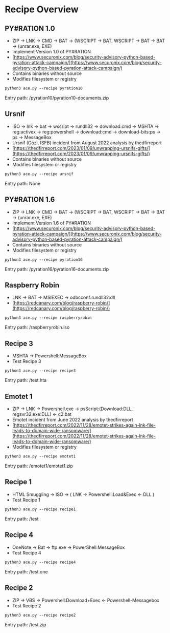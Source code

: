 # Recipe Overview

## PY#RATION 1.0

* ZIP -> LNK -> CMD -> BAT -> (WSCRIPT -> BAT, WSCRIPT -> BAT -> BAT -> (unrar.exe, EXE)
* Implement Version 1.0 of PY#RATION
* [https://www.securonix.com/blog/security-advisory-python-based-pyration-attack-campaign/](https://www.securonix.com/blog/security-advisory-python-based-pyration-attack-campaign/)
* Contains binaries without source
* Modifies filesystem or registry

```
python3 ace.py --recipe pyration10
```

Entry path: /pyration10/pyration10-documents.zip


## Ursnif

* ISO -> lnk -> bat -> wscript -> rundll32 -> download:cmd -> MSHTA -> reg:activex -> reg:powershell -> download:cmd -> download-bits:ps -> ps -> MessageBox
* Ursnif (Gozi, ISFB) incident from August 2022 analysis by thedfirreport
* [https://thedfirreport.com/2023/01/09/unwrapping-ursnifs-gifts/](https://thedfirreport.com/2023/01/09/unwrapping-ursnifs-gifts/)
* Contains binaries without source
* Modifies filesystem or registry

```
python3 ace.py --recipe ursnif
```

Entry path: None


## PY#RATION 1.6

* ZIP -> LNK -> CMD -> BAT -> (WSCRIPT -> BAT, WSCRIPT -> BAT -> BAT -> (unrar.exe, EXE)
* Implement Version 1.6 of PY#RATION
* [https://www.securonix.com/blog/security-advisory-python-based-pyration-attack-campaign/](https://www.securonix.com/blog/security-advisory-python-based-pyration-attack-campaign/)
* Contains binaries without source
* Modifies filesystem or registry

```
python3 ace.py --recipe pyration16
```

Entry path: /pyration16/pyration16-documents.zip


## Raspberry Robin

* LNK -> BAT -> MSIEXEC -> odbcconf:rundll32:dll
* [https://redcanary.com/blog/raspberry-robin/](https://redcanary.com/blog/raspberry-robin/)

```
python3 ace.py --recipe raspberryrobin
```

Entry path: /raspberryrobin.iso


## Recipe 3

* MSHTA -> Powershell:MessageBox
* Test Recipe 3

```
python3 ace.py --recipe recipe3
```

Entry path: /test.hta


## Emotet 1

* ZIP -> LNK -> Powershell.exe -> psScript:(Download:DLL, regsvr32.exe:DLL) <- c2:bat
* Emotet incident from June 2022 analysis by thedfirreport
* [https://thedfirreport.com/2022/11/28/emotet-strikes-again-lnk-file-leads-to-domain-wide-ransomware/](https://thedfirreport.com/2022/11/28/emotet-strikes-again-lnk-file-leads-to-domain-wide-ransomware/)
* Modifies filesystem or registry

```
python3 ace.py --recipe emotet1
```

Entry path: /emotet1/emotet1.zip


## Recipe 1

* HTML Smuggling -> ISO -> ( LNK -> Powershell:Load&Exec <- DLL )
* Test Recipe 1

```
python3 ace.py --recipe recipe1
```

Entry path: /test


## Recipe 4

* OneNote -> Bat -> ftp.exe -> PowerShell:MessageBox
* Test Recipe 4

```
python3 ace.py --recipe recipe4
```

Entry path: /test.one


## Recipe 2

* ZIP -> VBS -> Powershell:Download+Exec <- Powershell-Messagebox
* Test Recipe 2

```
python3 ace.py --recipe recipe2
```

Entry path: /test.zip



